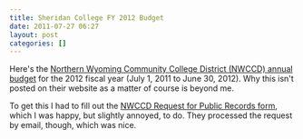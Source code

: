 ```yaml
---
title: Sheridan College FY 2012 Budget
date: 2011-07-27 06:27
layout: post
categories: []
---
```

Here's the [Northern Wyoming Community College District (NWCCD) annual budget](http://www.verypublicrecords.com/docs/NWCCD_2012_budget.pdf) for the 2012 fiscal year (July 1, 2011 to June 30, 2012). Why this isn't posted on their website as a matter of course is beyond me.

To get this I had to fill out the [NWCCD Request for Public Records form](http://www.verypublicrecords.com/docs/NWCCD_request_for_public_record_form.pdf), which I was happy, but slightly annoyed, to do. They processed the request by email, though, which was nice.